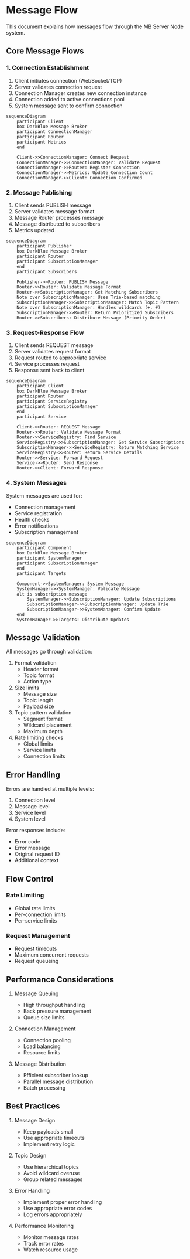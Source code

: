 # Message Flow

This document explains how messages flow through the MB Server Node system.

## Core Message Flows

### 1. Connection Establishment

1. Client initiates connection (WebSocket/TCP)
2. Server validates connection request
3. Connection Manager creates new connection instance
4. Connection added to active connections pool
5. System message sent to confirm connection

```mermaid
sequenceDiagram
    participant Client
    box DarkBlue Message Broker
    participant ConnectionManager
    participant Router
    participant Metrics
    end

    Client->>ConnectionManager: Connect Request
    ConnectionManager->>ConnectionManager: Validate Request
    ConnectionManager->>Router: Register Connection
    ConnectionManager->>Metrics: Update Connection Count
    ConnectionManager->>Client: Connection Confirmed
```

### 2. Message Publishing

1. Client sends PUBLISH message
2. Server validates message format
3. Message Router processes message
4. Message distributed to subscribers
5. Metrics updated

```mermaid
sequenceDiagram
    participant Publisher
    box DarkBlue Message Broker
    participant Router
    participant SubscriptionManager
    end
    participant Subscribers

    Publisher->>Router: PUBLISH Message
    Router->>Router: Validate Message Format
    Router->>SubscriptionManager: Get Matching Subscribers
    Note over SubscriptionManager: Uses Trie-based matching
    SubscriptionManager->>SubscriptionManager: Match Topic Pattern
    Note over SubscriptionManager: Handles wildcards (+, #)
    SubscriptionManager->>Router: Return Prioritized Subscribers
    Router->>Subscribers: Distribute Message (Priority Order)
```

### 3. Request-Response Flow

1. Client sends REQUEST message
2. Server validates request format
3. Request routed to appropriate service
4. Service processes request
5. Response sent back to client

```mermaid
sequenceDiagram
    participant Client
    box DarkBlue Message Broker
    participant Router
    participant ServiceRegistry
    participant SubscriptionManager
    end
    participant Service

    Client->>Router: REQUEST Message
    Router->>Router: Validate Message Format
    Router->>ServiceRegistry: Find Service
    ServiceRegistry->>SubscriptionManager: Get Service Subscriptions
    SubscriptionManager->>ServiceRegistry: Return Matching Service
    ServiceRegistry->>Router: Return Service Details
    Router->>Service: Forward Request
    Service->>Router: Send Response
    Router->>Client: Forward Response
```

### 4. System Messages

System messages are used for:
- Connection management
- Service registration
- Health checks
- Error notifications
- Subscription management

```mermaid
sequenceDiagram
    participant Component
    box DarkBlue Message Broker
    participant SystemManager
    participant SubscriptionManager
    end
    participant Targets

    Component->>SystemManager: System Message
    SystemManager->>SystemManager: Validate Message
    alt is subscription message
        SystemManager->>SubscriptionManager: Update Subscriptions
        SubscriptionManager->>SubscriptionManager: Update Trie
        SubscriptionManager->>SystemManager: Confirm Update
    end
    SystemManager->>Targets: Distribute Updates
```

## Message Validation

All messages go through validation:
1. Format validation
   - Header format
   - Topic format
   - Action type
2. Size limits
   - Message size
   - Topic length
   - Payload size
3. Topic pattern validation
   - Segment format
   - Wildcard placement
   - Maximum depth
4. Rate limiting checks
   - Global limits
   - Service limits
   - Connection limits

## Error Handling

Errors are handled at multiple levels:
1. Connection level
2. Message level
3. Service level
4. System level

Error responses include:
- Error code
- Error message
- Original request ID
- Additional context

## Flow Control

### Rate Limiting
- Global rate limits
- Per-connection limits
- Per-service limits

### Request Management
- Request timeouts
- Maximum concurrent requests
- Request queueing

## Performance Considerations

1. Message Queuing
   - High throughput handling
   - Back pressure management
   - Queue size limits

2. Connection Management
   - Connection pooling
   - Load balancing
   - Resource limits

3. Message Distribution
   - Efficient subscriber lookup
   - Parallel message distribution
   - Batch processing

## Best Practices

1. Message Design
   - Keep payloads small
   - Use appropriate timeouts
   - Implement retry logic

2. Topic Design
   - Use hierarchical topics
   - Avoid wildcard overuse
   - Group related messages

3. Error Handling
   - Implement proper error handling
   - Use appropriate error codes
   - Log errors appropriately

4. Performance Monitoring
   - Monitor message rates
   - Track error rates
   - Watch resource usage